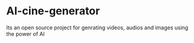 # AI-cine-generator

Its an open source project for genrating videos, audios and images using the power of AI


